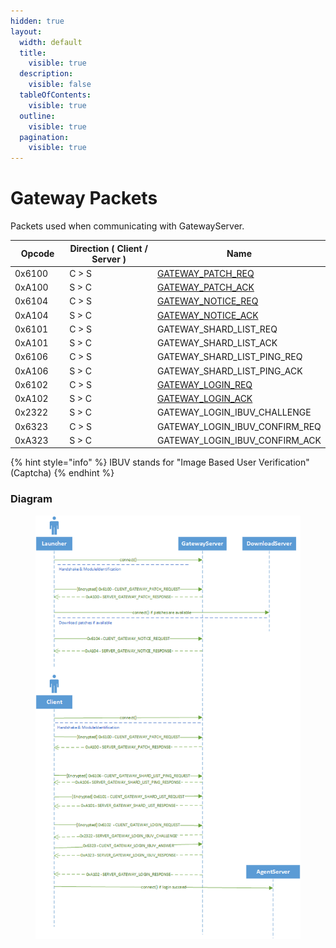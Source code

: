 ```yaml
---
hidden: true
layout:
  width: default
  title:
    visible: true
  description:
    visible: false
  tableOfContents:
    visible: true
  outline:
    visible: true
  pagination:
    visible: true
---
```


# Gateway Packets

Packets used when communicating with GatewayServer.

<table><thead><tr><th width="100">Opcode</th><th width="215">Direction ( Client / Server )</th><th>Name</th></tr></thead><tbody><tr><td>0x6100</td><td>C > S</td><td><a href="gateway_patch_req.md">GATEWAY_PATCH_REQ</a></td></tr><tr><td>0xA100</td><td>S > C</td><td><a href="gateway_patch_ack.md">GATEWAY_PATCH_ACK</a></td></tr><tr><td>0x6104</td><td>C > S</td><td><a href="gateway_notice_req.md">GATEWAY_NOTICE_REQ</a></td></tr><tr><td>0xA104</td><td>S > C</td><td><a href="gateway_notice_ack.md">GATEWAY_NOTICE_ACK</a></td></tr><tr><td>0x6101</td><td>C > S</td><td>GATEWAY_SHARD_LIST_REQ</td></tr><tr><td>0xA101</td><td>S > C</td><td>GATEWAY_SHARD_LIST_ACK</td></tr><tr><td>0x6106</td><td>C > S</td><td>GATEWAY_SHARD_LIST_PING_REQ</td></tr><tr><td>0xA106</td><td>S > C</td><td>GATEWAY_SHARD_LIST_PING_ACK</td></tr><tr><td>0x6102</td><td>C > S</td><td><a href="gateway_login_req.md">GATEWAY_LOGIN_REQ</a></td></tr><tr><td>0xA102</td><td>S > C</td><td><a href="gateway_login_ack.md">GATEWAY_LOGIN_ACK</a></td></tr><tr><td>0x2322</td><td>S > C</td><td>GATEWAY_LOGIN_IBUV_CHALLENGE</td></tr><tr><td>0x6323</td><td>C > S</td><td>GATEWAY_LOGIN_IBUV_CONFIRM_REQ</td></tr><tr><td>0xA323</td><td>S > C</td><td>GATEWAY_LOGIN_IBUV_CONFIRM_ACK</td></tr></tbody></table>

{% hint style="info" %}
IBUV stands for "Image Based User Verification" (Captcha)
{% endhint %}

### Diagram

<figure><img src="../../.gitbook/assets/packets-gateway-diagram.png" alt=""><figcaption></figcaption></figure>
